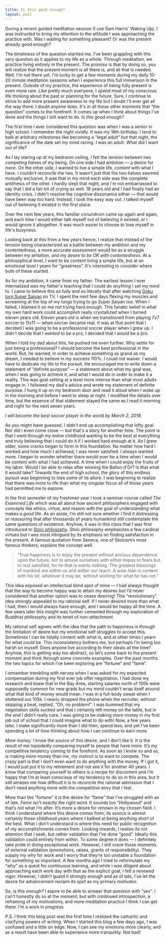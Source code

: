 ```yaml
---
title: Is this good enough?
layout: post
---
```


During a recent guided meditation session (I use Sam Harris' Waking Up), I was instructed to bring my attention to the attitude I was approaching the practice with. Was I waiting for something pleasant? Or was the present already good enough?

The timeliness of the question startled me. I’ve been grappling with this very question as it applies to my life as a whole. Through meditation, we practice living entirely in the present. The *promise* is that by doing so, you will realize that the present moment is all there is, and all that is needed. Well, I'm not there yet. I'm lucky to get a few moments during my daily 10-20 minute meditation sessions when I experience this full immersion in the present. Outside of my practice, the experience of being fully present is even more rare. Like pretty much everyone, I spend most of my conscious life thinking about the past or planning for the future. Sure, I continue to strive to add more present awareness to my life but I doubt I'll ever get all the way there. I doubt anyone does. It's in all these other moments that “the question” comes to the forefront. It comes up when I think about things I've done and the things I still want to do. *Is this good enough?*

The first time I ever considered this question was when I was a senior in high school. I remember the night vividly. It was my 18th birthday. I tend to balk at arbitrary milestones like becoming a “legal adult” but that night, the significance of the date set my mind racing. I was an adult. What did I want out of life? 

As I lay staring up at my bedroom ceiling, I felt the tension between two competing halves of my being. On one side I had ambition — a desire for *more*. On the other side, I wanted to live a simple life, *content* with what I have. I couldn't reconcile the two. It wasn't just that the two halves seemed mutually exclusive, it was that in my mind each side was the complete antithesis of the other. I hardly slept that night, and I'm not embarrassed to say that I did a fair bit of crying as well. 18 years old and I had finally had an identity crisis. I didn't resolve the cognitive dissonance either — that would have been way too hard. Instead, I took the easy way out. I talked myself out of believing it existed in the first place. 

Over the next few years, this familiar conundrum came up again and again, and each time I would either talk myself out of believing it existed, or I would ignore it altogether. It was much easier to choose to lose myself in life's busyness.

Looking back at this from a few years hence, I realize that instead of the tension being characterized as a battle between my ambition and my contentedness, a more accurate assessment would be as a struggle between my ambition, and my *desire to be OK with contentedness*. At a philosophical level, I want to be content living a simple life, but at an emotional level I yearn for “greatness”. It's interesting to consider where both of these started. 

As for my ambition, it came from my father. The earliest lesson I ever internalized was my father's teaching that I could do *anything* I set my mind to. I came to believe this so fully and so literally that after watching [Goku turn Super Saiyan](https://youtu.be/rMrgSp6WGmc?t=76) on TV, I spent the next few days flexing my muscles and screaming at the top of my lungs trying to go Super Saiyan too. When I failed, I blamed it on me not trying hard enough. This fanatic belief in what my own hard work could accomplish really crystallized when I turned eleven years old. Eleven years old is when we transitioned from playing 7v7 soccer to 11v11 — when soccer became real. It was at that point that I decided I was going to be a professional soccer player when I grew up. I didn't decide that I *wanted* to be a pro, I decided that I *would* be a pro. 

When I told my dad about this, he pushed me even further. Why settle for just being a professional? I should become the best professional in the world. But, he warned, in order to achieve something as grand as my dream, I needed to believe in my success 110%. I could not waiver. I would have to dedicate my life to the pursuit. He encouraged me to write down a statement of “definite purpose” — a statement about what my goal was, when I was going to achieve it, and what I would do in order to make it a reality. This was goal setting at a level more intense than what most adults engage in. I followed my dad's advice and wrote my statement of definite purpose. I hung it up on my bedroom door and read it aloud when I woke up in the morning and before I went to sleep at night. I modified the details over time, but the essence of that statement stayed the same as I read it morning and night for the next seven years. 

*I will become the best soccer player in the world by March 2, 2018.*

As you might have guessed, I didn't end up accomplishing that lofty goal. Nor did I even come close — but that's a story for another time. The point is that I went through my entire childhood wanting to be the best at everything and truly believing that I could do it if I worked hard enough at it. As I grew older, some cracks began to form in this foundation. No matter how hard I worked and how much I achieved, I was never satisfied. I always wanted more. I began to wonder whether there would ever be a time when I would be content with what I had achieved. A time when I could enjoy the fruits of my labor. Would I be able to relax after winning the Ballon d'Or? Is that what it would take? Towards the end of high school, the glory of this endless pursuit was beginning to lose some of its allure. I was beginning to realize that there was more to life than what my singular focus all of those years had permitted me to explore.

In the first semester of my freshman year I took a seminar course called *The Examined Life* which was all about how ancient philosophers engaged with concepts like ethics, virtue, and reason with the goal of understanding what makes a *good* life. As an aside, I’m still not sure whether I find it distressing or reassuring that after thousands of years humankind still contemplate the same questions of existence. Anyhow, it was in this class that I was first introduced to [Stoic philosophy](https://www.youtube.com/watch?v=R9OCA6UFE-0). Stoic philosophy emphasizes a few cardinal virtues but I was most intrigued by its emphasis on finding satisfaction in the present. A famous quotation from Seneca, one of Stoicism’s most famous thinkers, explains the concept well.

> “True happiness is to enjoy the present without anxious dependence upon the future, not to amuse ourselves with either hopes or fears but to rest satisfied, for he that is wants nothing. The greatest blessings of mankind are within us and within our reach. A wise man is content with his lot, whatever it may be, without wishing for what he has not.”  

This idea exposed an intellectual blind spot of mine — I had always thought that the way to become happy was to attain my desires but I’d never considered that another option was to cease desiring! This “revolutionary” idea strongly appealed to my rational self. If I never desired more than what I had, then I would always have enough, and I would be happy all the time. A few years later this insight was further cemented through my exploration of Buddhist philosophy and its tenet of *non-attachment*. 

My rational self agrees with the idea that the path to happiness is through the limitation of desire but my emotional self struggles to accept this. Sometimes I can be totally content with what is, and at other times I yearn for what could be. This inconsistency bothers me, but perhaps I’m being too harsh on myself. Does anyone live according to their ideals all the time? Anyhow, this is getting way too abstract, so let’s come back to the present moment and think through some concrete examples. Over the past months the two topics for which I’ve been exploring are “fortune” and “fame”. 

I remember trembling with nerves when I was asked for my expected compensation during my first ever job offer negotiation. I had done my research and knew that in the Bay Area, starting salaries north of 100k were supposedly common for new grads but my mind couldn’t wrap itself around what that kind of money would mean. I was in a full-body sweat when I stuttered out 105k. I nearly dropped the phone when the recruiter, without skipping a beat, replied, “Oh, no problem!”. I was bummed that my negotiation skills sucked and that I certainly left money on the table, but in the end I didn’t really care. I was going to be making more money in my first job out of school that I could imagine what to do with! Now, a few years later, I make significantly more than I did then, spend less, and yet I’ve been spending a lot of time thinking about how I can continue to earn more. 

*More money.* I know the source of this desire, and I don’t like it. It is the result of me lopsidedly comparing myself to people that have more. It’s my competitive tendency coming to the forefront. As soon as I know so and so, is making more money than me, my instinct is to want to compete. The crazy part is that I don’t even want to do anything with the money. If I got it, I would just put it to my retirement and not see it for another 40 years. I know that comparing yourself to others is a recipe for discontent and I’m happy that I’m at least conscious of my tendency to do so in this area, but it still amazes me how difficult it is to reconcile the rational admission that I don’t need anything more with the competitive envy that I feel.

More than the “fortune” it is the desire for “fame” that I’ve struggled with as of late. *Fame* isn’t exactly the right word. It sounds too “Hollywood” and that’s not what I’m after. It’s more a desire for *renown* in my chosen field. I think I understand where this desire comes from; its source is almost certainly those childhood years where I balked at being anything short of the best. What I don’t understand is where this need for public recognition of my accomplishments comes from. Looking inwards, I realize its not attention that I seek, but rather validation that I’ve done “good”. Ideally this validation could entirely from within. To some degree it does — I definitely take pride in doing exceptional work. However, I still crave those moments of external validation (promotions, raises, grants of responsibility). They supply my *why* for work and I worry that they’re too unstable a foundation for something so important. A few months ago I tried to reformulate my “why” as a quest for continuous learning, and while I was diligent about approaching each work day with that as the explicit goal, I felt a renewed vigor. However, I didn’t guard it strongly enough and as of late, I’ve let the desire for advancement reclaim its spot as my primary motivator.

So, *is this enough?* I aspire to be able to answer that question with “yes”. I can’t honestly do so at the moment, but with continued introspection, a reframing of my motivations, and more meditation practice I think I can get there. I’m a work in progress.

P.S. I think this blog post was the first time I realized the cathartic and clarifying powers of writing. When I started this blog a few days ago, I was confused and a little on edge. Now, I can see my emotions more clearly, and as a result have been able to experience more tranquility. Not bad!
